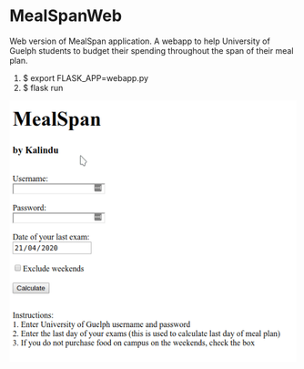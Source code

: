 # MealSpanWeb

Web version of MealSpan application. A webapp to help University of Guelph students to budget their spending throughout the span of their meal plan.

1. $ export FLASK_APP=webapp.py
2. $ flask run


![preview](./preview.gif)
